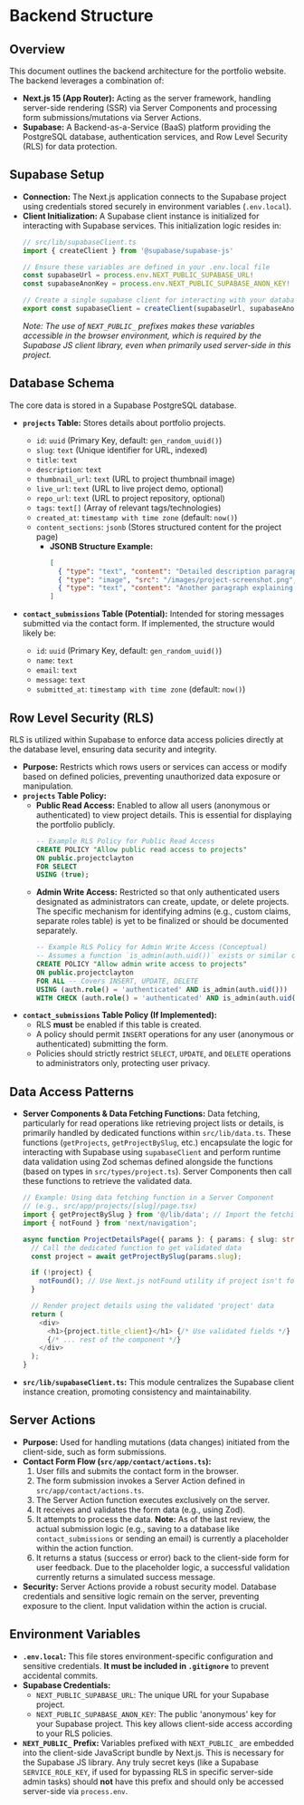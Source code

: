 # Backend Structure

## Overview

This document outlines the backend architecture for the portfolio website. The backend leverages a combination of:

*   **Next.js 15 (App Router):** Acting as the server framework, handling server-side rendering (SSR) via Server Components and processing form submissions/mutations via Server Actions.
*   **Supabase:** A Backend-as-a-Service (BaaS) platform providing the PostgreSQL database, authentication services, and Row Level Security (RLS) for data protection.

## Supabase Setup

*   **Connection:** The Next.js application connects to the Supabase project using credentials stored securely in environment variables (`.env.local`).
*   **Client Initialization:** A Supabase client instance is initialized for interacting with Supabase services. This initialization logic resides in:
    ```typescript
    // src/lib/supabaseClient.ts
    import { createClient } from '@supabase/supabase-js'

    // Ensure these variables are defined in your .env.local file
    const supabaseUrl = process.env.NEXT_PUBLIC_SUPABASE_URL!
    const supabaseAnonKey = process.env.NEXT_PUBLIC_SUPABASE_ANON_KEY!

    // Create a single supabase client for interacting with your database
    export const supabaseClient = createClient(supabaseUrl, supabaseAnonKey)
    ```
    *Note: The use of `NEXT_PUBLIC_` prefixes makes these variables accessible in the browser environment, which is required by the Supabase JS client library, even when primarily used server-side in this project.*

## Database Schema

The core data is stored in a Supabase PostgreSQL database.

*   **`projects` Table:** Stores details about portfolio projects.
    *   `id`: `uuid` (Primary Key, default: `gen_random_uuid()`)
    *   `slug`: `text` (Unique identifier for URL, indexed)
    *   `title`: `text`
    *   `description`: `text`
    *   `thumbnail_url`: `text` (URL to project thumbnail image)
    *   `live_url`: `text` (URL to live project demo, optional)
    *   `repo_url`: `text` (URL to project repository, optional)
    *   `tags`: `text[]` (Array of relevant tags/technologies)
    *   `created_at`: `timestamp with time zone` (default: `now()`)
    *   `content_sections`: `jsonb` (Stores structured content for the project page)
        *   **JSONB Structure Example:**
            ```json
            [
              { "type": "text", "content": "Detailed description paragraph about the project features and development process." },
              { "type": "image", "src": "/images/project-screenshot.png", "alt": "Screenshot showing the main interface" },
              { "type": "text", "content": "Another paragraph explaining technical challenges or key learnings." }
            ]
            ```

*   **`contact_submissions` Table (Potential):** Intended for storing messages submitted via the contact form. If implemented, the structure would likely be:
    *   `id`: `uuid` (Primary Key, default: `gen_random_uuid()`)
    *   `name`: `text`
    *   `email`: `text`
    *   `message`: `text`
    *   `submitted_at`: `timestamp with time zone` (default: `now()`)

## Row Level Security (RLS)

RLS is utilized within Supabase to enforce data access policies directly at the database level, ensuring data security and integrity.

*   **Purpose:** Restricts which rows users or services can access or modify based on defined policies, preventing unauthorized data exposure or manipulation.
*   **`projects` Table Policy:**
    *   **Public Read Access:** Enabled to allow all users (anonymous or authenticated) to view project details. This is essential for displaying the portfolio publicly.
        ```sql
        -- Example RLS Policy for Public Read Access
        CREATE POLICY "Allow public read access to projects"
        ON public.projectclayton
        FOR SELECT
        USING (true);
        ```
    *   **Admin Write Access:** Restricted so that only authenticated users designated as administrators can create, update, or delete projects. The specific mechanism for identifying admins (e.g., custom claims, separate roles table) is yet to be finalized or should be documented separately.
        ```sql
        -- Example RLS Policy for Admin Write Access (Conceptual)
        -- Assumes a function `is_admin(auth.uid())` exists or similar check.
        CREATE POLICY "Allow admin write access to projects"
        ON public.projectclayton
        FOR ALL -- Covers INSERT, UPDATE, DELETE
        USING (auth.role() = 'authenticated' AND is_admin(auth.uid()))
        WITH CHECK (auth.role() = 'authenticated' AND is_admin(auth.uid()));
        ```
*   **`contact_submissions` Table Policy (If Implemented):**
    *   RLS **must** be enabled if this table is created.
    *   A policy should permit `INSERT` operations for any user (anonymous or authenticated) submitting the form.
    *   Policies should strictly restrict `SELECT`, `UPDATE`, and `DELETE` operations to administrators only, protecting user privacy.

## Data Access Patterns

*   **Server Components & Data Fetching Functions:** Data fetching, particularly for read operations like retrieving project lists or details, is primarily handled by dedicated functions within `src/lib/data.ts`. These functions (`getProjects`, `getProjectBySlug`, etc.) encapsulate the logic for interacting with Supabase using `supabaseClient` and perform runtime data validation using Zod schemas defined alongside the functions (based on types in `src/types/project.ts`). Server Components then call these functions to retrieve the validated data.
    ```typescript
    // Example: Using data fetching function in a Server Component
    // (e.g., src/app/projects/[slug]/page.tsx)
    import { getProjectBySlug } from '@/lib/data'; // Import the fetching function
    import { notFound } from 'next/navigation';

    async function ProjectDetailsPage({ params }: { params: { slug: string } }) {
      // Call the dedicated function to get validated data
      const project = await getProjectBySlug(params.slug);

      if (!project) {
        notFound(); // Use Next.js notFound utility if project isn't found or validation fails
      }

      // Render project details using the validated 'project' data
      return (
        <div>
          <h1>{project.title_client}</h1> {/* Use validated fields */}
          {/* ... rest of the component */}
        </div>
      );
    }
    ```
*   **`src/lib/supabaseClient.ts`:** This module centralizes the Supabase client instance creation, promoting consistency and maintainability.

## Server Actions

*   **Purpose:** Used for handling mutations (data changes) initiated from the client-side, such as form submissions.
*   **Contact Form Flow (`src/app/contact/actions.ts`):**
    1.  User fills and submits the contact form in the browser.
    2.  The form submission invokes a Server Action defined in `src/app/contact/actions.ts`.
    3.  The Server Action function executes exclusively on the server.
    4.  It receives and validates the form data (e.g., using Zod).
    5.  It attempts to process the data. **Note:** As of the last review, the actual submission logic (e.g., saving to a database like `contact_submissions` or sending an email) is currently a placeholder within the action function.
    6.  It returns a status (success or error) back to the client-side form for user feedback. Due to the placeholder logic, a successful validation currently returns a simulated success message.
*   **Security:** Server Actions provide a robust security model. Database credentials and sensitive logic remain on the server, preventing exposure to the client. Input validation within the action is crucial.

## Environment Variables

*   **`.env.local`:** This file stores environment-specific configuration and sensitive credentials. **It must be included in `.gitignore`** to prevent accidental commits.
*   **Supabase Credentials:**
    *   `NEXT_PUBLIC_SUPABASE_URL`: The unique URL for your Supabase project.
    *   `NEXT_PUBLIC_SUPABASE_ANON_KEY`: The public 'anonymous' key for your Supabase project. This key allows client-side access according to your RLS policies.
*   **`NEXT_PUBLIC_` Prefix:** Variables prefixed with `NEXT_PUBLIC_` are embedded into the client-side JavaScript bundle by Next.js. This is necessary for the Supabase JS library. Any truly secret keys (like a Supabase `SERVICE_ROLE_KEY`, if used for bypassing RLS in specific server-side admin tasks) should **not** have this prefix and should only be accessed server-side via `process.env`.